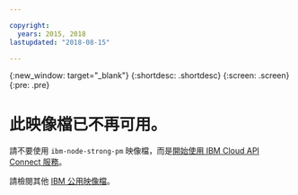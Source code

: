 ```yaml
---

copyright:
  years: 2015, 2018
lastupdated: "2018-08-15"

---
```


{:new_window: target="_blank"}
{:shortdesc: .shortdesc}
{:screen: .screen}
{:pre: .pre}

# 此映像檔已不再可用。

請不要使用 `ibm-node-strong-pm` 映像檔，而是[開始使用 IBM Cloud API Connect 服務](/docs/services/apiconnect/index.html#index)。

請檢閱其他 [IBM 公用映像檔](/docs/services/RegistryImages/index.html#ibm_images)。
